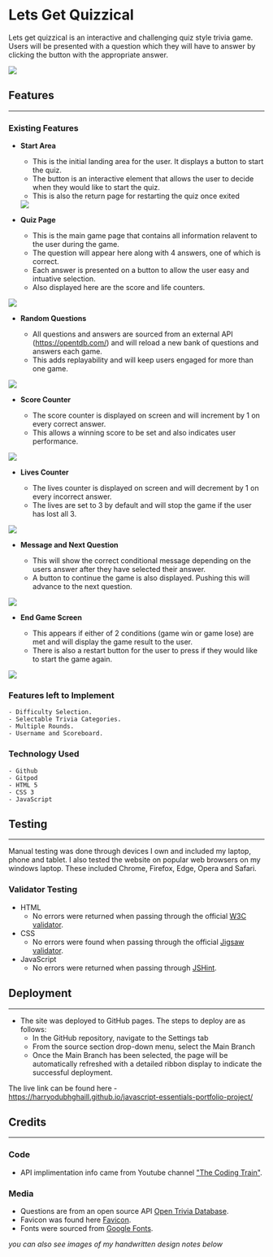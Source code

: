 # Lets Get Quizzical

Lets get quizzical is an interactive and challenging quiz style trivia game. Users will be presented with a question which they will have to answer by clicking the button with the appropriate answer.

<img src="assets/images/am-i-responsive-vineheads.PNG">



## Features
<hr>

### Existing Features

- __Start Area__

  - This is the initial landing area for the user. It displays a button to start the quiz.
  - The button is an interactive element that allows the user to decide when they would like to start the quiz.
  - This is also the return page for restarting the quiz once exited
  
  <img src="assets/images/nav-banner-vineheads.PNG">

- __Quiz Page__

    - This is the main game page that contains all information relavent to the user during the game.
    - The question will appear here along with 4 answers, one of which is correct.
    - Each answer is presented on a button to allow the user easy and intuative selection.
    - Also displayed here are the score and life counters.

<img src="assets/images/vineheads-landing-page.PNG">

- __Random Questions__

    - All questions and answers are sourced from an external API (https://opentdb.com/) and will reload a new bank of questions and answers each game.
    - This adds replayability and will keep users engaged for more than one game.

<img src="assets/images/text-links-vineheads.PNG">

- __Score Counter__ 

  - The score counter is displayed on screen and will increment by 1 on every correct answer.
  - This allows a winning score to be set and also indicates user performance.

<img src="assets/images/vineheads-footer.PNG">

- __Lives Counter__ 

  - The lives counter is displayed on screen and will decrement by 1 on every incorrect answer.
  - The lives are set to 3 by default and will stop the game if the user has lost all 3.

<img src="assets/images/vineheads-footer.PNG">

- __Message and Next Question__

    - This will show the correct conditional message depending on the users answer after they have selected their answer.
    - A button to continue the game is also displayed. Pushing this will advance to the next question.

<img src="assets/images/gallery-vineheads.PNG">

- __End Game Screen__

    - This appears if either of 2 conditions (game win or game lose) are met and will display the game result to the user.
    - There is also a restart button for the user to press if they would like to start the game again.

<img src="assets/images/vineheads-contact-form.PNG">

### Features left to Implement

    - Difficulty Selection.
    - Selectable Trivia Categories.
    - Multiple Rounds.
    - Username and Scoreboard.

### Technology Used 

    - Github
    - Gitpod
    - HTML 5
    - CSS 3
    - JavaScript

## Testing

<hr>

Manual testing was done through devices I own and included my laptop, phone and tablet. I also tested the website on popular web browsers on my windows laptop. These included Chrome, Firefox, Edge, Opera and Safari.

### Validator Testing

- HTML
  - No errors were returned when passing through the official [W3C validator](https://validator.w3.org/nu/?doc=https%3A%2F%2Fharryodubhghaill.github.io%2Fjavascript-essentials-portfolio-project%2F).
- CSS
  - No errors were found when passing through the official [Jigsaw validator](https://jigsaw.w3.org/css-validator/validator?uri=https%3A%2F%2Fharryodubhghaill.github.io%2Fjavascript-essentials-portfolio-project%2F&profile=css3svg&usermedium=all&warning=1&vextwarning=&lang=en).
- JavaScript
  - No errors were returned when passing through [JSHint](https://jshint.com/).

## Deployment

<hr>

- The site was deployed to GitHub pages. The steps to deploy are as follows: 
  - In the GitHub repository, navigate to the Settings tab 
  - From the source section drop-down menu, select the Main Branch
  - Once the Main Branch has been selected, the page will be automatically refreshed with a detailed ribbon   display to indicate the successful deployment. 

The live link can be found here - https://harryodubhghaill.github.io/javascript-essentials-portfolio-project/


## Credits 

<hr>

### Code 

- API implimentation info came from Youtube channel ["The Coding Train"](https://www.youtube.com/watch?v=uxf0--uiX0I&t=835s).

### Media

- Questions are from an open source API [Open Trivia Database](https://opentdb.com/).
- Favicon was found here [Favicon](https://www.flaticon.com/free-icons/quiz).
- Fonts were sourced from [Google Fonts](https://fonts.google.com/).

<em>you can also see images of my handwritten design notes below</em>